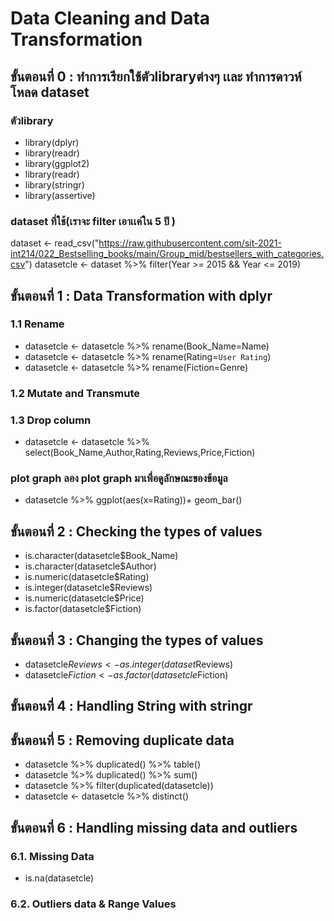 # Data Cleaning and Data Transformation
## ขั้นตอนที่ 0 : ทำการเรียกใช้ตัวlibraryต่างๆ เเละ ทำการดาวห์โหลด dataset
### ตัวlibrary
* library(dplyr)
* library(readr)
* library(ggplot2)
* library(readr)    
* library(stringr)  
* library(assertive) 

### dataset ที่ใช้(เราจะ filter เอาเเค่ใน 5 ปี ) 
dataset <- read_csv("https://raw.githubusercontent.com/sit-2021-int214/022_Bestselling_books/main/Group_mid/bestsellers_with_categories.csv")
datasetcle <- dataset %>% filter(Year >= 2015 && Year <= 2019)


##  ขั้นตอนที่ 1 : Data Transformation with dplyr
### 1.1 Rename
- datasetcle <- datasetcle %>% rename(Book_Name=Name)
- datasetcle <- datasetcle %>% rename(Rating=`User Rating`)
- datasetcle <- datasetcle %>% rename(Fiction=Genre)
### 1.2 Mutate and Transmute
### 1.3 Drop column
- datasetcle <- datasetcle %>% select(Book_Name,Author,Rating,Reviews,Price,Fiction)

### plot graph ลอง plot graph มาเพื่อดูลักษณะของข้อมูล
- datasetcle %>% ggplot(aes(x=Rating))+ geom_bar()
## ขั้นตอนที่ 2 : Checking the types of values
- is.character(datasetcle$Book_Name)
- is.character(datasetcle$Author)
- is.numeric(datasetcle$Rating)
- is.integer(datasetcle$Reviews)
- is.numeric(datasetcle$Price)
- is.factor(datasetcle$Fiction)

## ขั้นตอนที่ 3 : Changing the types of values
- datasetcle$Reviews <- as.integer(dataset$Reviews)
- datasetcle$Fiction <- as.factor(datasetcle$Fiction)

## ขั้นตอนที่ 4 : Handling String with stringr 
## ขั้นตอนที่ 5 : Removing duplicate data
- datasetcle %>% duplicated() %>% table()
- datasetcle %>% duplicated() %>% sum()
- datasetcle %>% filter(duplicated(datasetcle))
- datasetcle <- datasetcle %>% distinct()
## ขั้นตอนที่ 6 : Handling missing data and outliers
### 6.1. Missing Data
- is.na(datasetcle)
### 6.2. Outliers data & Range Values

